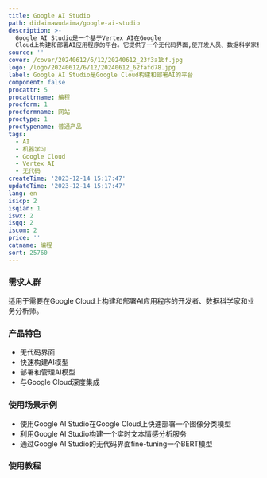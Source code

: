 ```yaml
---
title: Google AI Studio
path: didaimawudaima/google-ai-studio
description: >-
  Google AI Studio是一个基于Vertex AI在Google
  Cloud上构建和部署AI应用程序的平台。它提供了一个无代码界面,使开发人员、数据科学家和业务分析师能够快速构建、部署和管理AI模型。
source: ''
cover: /cover/20240612/6/12/20240612_23f3a1bf.jpg
logo: /logo/20240612/6/12/20240612_62fafd78.jpg
label: Google AI Studio是Google Cloud构建和部署AI的平台
component: false
procattr: 5
procattrname: 编程
procform: 1
procformname: 网站
proctype: 1
proctypename: 普通产品
tags:
  - AI
  - 机器学习
  - Google Cloud
  - Vertex AI
  - 无代码
createTime: '2023-12-14 15:17:47'
updateTime: '2023-12-14 15:17:47'
lang: en
isicp: 2
isqian: 1
iswx: 2
isqq: 2
iscom: 2
price: ''
catname: 编程
sort: 25760
---
```




### 需求人群
适用于需要在Google Cloud上构建和部署AI应用程序的开发者、数据科学家和业务分析师。

### 产品特色
- 无代码界面
- 快速构建AI模型
- 部署和管理AI模型
- 与Google Cloud深度集成

### 使用场景示例
- 使用Google AI Studio在Google Cloud上快速部署一个图像分类模型
- 利用Google AI Studio构建一个实时文本情感分析服务
- 通过Google AI Studio的无代码界面fine-tuning一个BERT模型

### 使用教程


  

